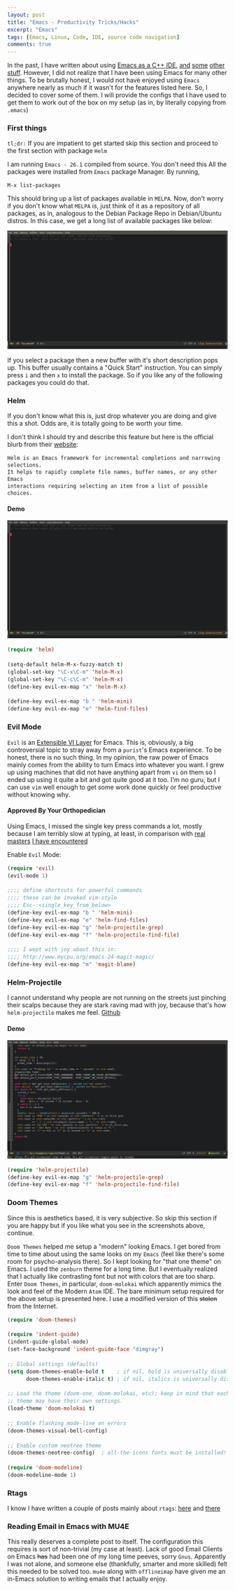 ```yaml
---
layout: post
title: "Emacs - Productivity Tricks/Hacks"
excerpt: "Emacs"
tags: [Emacs, Linux, Code, IDE, source code navigation]
comments: true
---
```

In the past, I have written about using [Emacs as a C++
IDE](http://www.mycpu.org/emacs-rtags-helm/),
[and](http://www.mycpu.org/emacs-rtags-helm-tramp/)
[some](http://www.mycpu.org/emacs-relative-linum/)
[other](http://www.mycpu.org/emacs-24-magit-magic/)
[stuff](http://www.mycpu.org/activity-stats/). However, I did not realize that I
have been using Emacs for many other things. To be brutally honest, I would not
have enjoyed using ``Emacs`` anywhere nearly as much if it wasn't for the
features listed here. So, I decided to cover some of them. I will provide the
configs that I have used to get them to work out of the box on my setup (as in,
by literally copying from ``.emacs``)

### First things
``tl;dr:`` If you are impatient to get started skip this section and proceed to
the first section with package ``Helm``

I am running ``Emacs - 26.1`` compiled from source. You don't need this 
All the packages were installed from ``Emacs`` package Manager. By running,
```
M-x list-packages
```
This should bring up a list of packages available in ``MELPA``. Now, don't worry
if you don't know what ``MELPA`` is, just think of it as a repository of all
packages, as in, analogous to the Debian Package Repo in Debian/Ubuntu
distros. In this case, we get a long list of available packages like below:

![List Packages](/images/emacs-list-pkgs.gif)

If you select a package then a new buffer with it's short description pops
up. This buffer usually contains a "Quick Start" instruction. You can simply
press ``i`` and then ``x`` to install the package. So if you like any of the
following packages you could do that.

### Helm
If you don't know what this is, just drop whatever you are doing and give this a
shot. Odds are, it is totally going to be worth your time.

I don't think I should try and describe this feature but here is the official
blurb from their [website](https://emacs-helm.github.io/helm/):
```
Helm is an Emacs framework for incremental completions and narrowing selections.
It helps to rapidly complete file names, buffer names, or any other Emacs
interactions requiring selecting an item from a list of possible choices. 
```
#### Demo
![Helm Demo](/images/helm-cmds.gif)

```lisp
(require 'helm)

(setq-default helm-M-x-fuzzy-match t)
(global-set-key "\C-x\C-m" 'helm-M-x)
(global-set-key "\C-c\C-m" 'helm-M-x)
(define-key evil-ex-map "x" 'helm-M-x)

(define-key evil-ex-map "b " 'helm-mini)
(define-key evil-ex-map "e" 'helm-find-files)
```

### Evil Mode
``Evil`` is an [Extensible VI Layer](https://www.emacswiki.org/emacs/Evil) for
Emacs.
This is, obviously, a big controversial topic to stray away from a ``purist``'s
Emacs experience. To be honest, there is no such thing. In my opinion, the raw
power of Emacs mainly comes from the ability to turn Emacs into whatever you
want. I grew up using machines that did not have anything apart from ``vi`` on
them so I ended up using it quite a bit and got quite good at it too. I'm no
guru, but I can use ``vim`` well enough to get some work done quickly or feel 
productive without knowing why. 

#### Approved By Your Orthopedician
Using Emacs, I missed the single key press commands a lot, mostly because I am
terribly slow at typing, at least, in comparison with
[real](http://www.mycpu.org/interview-with-Steve-Rostedt/)
[masters](http://www.mycpu.org/interview-with-GKH/) [I have
encountered](http://www.mycpu.org/interview-with-James-Gosling/)

Enable ``Evil`` Mode: 
```lisp
(require 'evil)
(evil-mode 1)

;;;; define shortcuts for powerful commands
;;;; these can be invoked vim-style 
;;;; Esc-:<single_key_from_below>
(define-key evil-ex-map "b " 'helm-mini)
(define-key evil-ex-map "e" 'helm-find-files)
(define-key evil-ex-map "g" 'helm-projectile-grep)
(define-key evil-ex-map "f" 'helm-projectile-find-file)

;;;; I wept with joy about this in:
;;;; http://www.mycpu.org/emacs-24-magit-magic/
(define-key evil-ex-map "m" 'magit-blame)
```

### Helm-Projectile
I cannot understand why people are not running on the streets just pinching
their scalps because they are stark raving mad with joy, because that's how
``helm-projectile`` makes me feel. [Github](https://github.com/bbatsov/helm-projectile)

#### Demo
![Helm Projectile Grep](/images/helm-projectile-git-grep.gif)

```lisp
(require 'helm-projectile)
(define-key evil-ex-map "g" 'helm-projectile-grep)
(define-key evil-ex-map "f" 'helm-projectile-find-file)
```

### Doom Themes
Since this is aesthetics based, it is very subjective. So skip this section if
you are happy but if you like what you see in the screenshots above, continue.

``Doom Themes`` helped me setup a "modern" looking Emacs. I get bored from time
to time about using the same looks on my ``Emacs`` (feel like there's some room
for psycho-analysis there). So I kept looking for "that one theme" on Emacs. I
used the ``zenburn`` theme for a long time. But I eventually realized that I
actually like contrasting font but not with colors that are too sharp. Enter
``Doom Themes``, in particular, ``doom-molokai`` which apparently mimics the
look and feel of the Modern ``Atom`` IDE. The bare minimum setup required for
the above setup is presented here. I use a modified version of this ~~stolen~~
from the Internet.

```lisp
(require 'doom-themes)

(require 'indent-guide)
(indent-guide-global-mode)
(set-face-background 'indent-guide-face "dimgray")

;; Global settings (defaults)
(setq doom-themes-enable-bold t    ; if nil, bold is universally disabled
      doom-themes-enable-italic t) ; if nil, italics is universally disabled

;; Load the theme (doom-one, doom-molokai, etc); keep in mind that each
;; theme may have their own settings.
(load-theme 'doom-molokai t)

;; Enable flashing mode-line on errors
(doom-themes-visual-bell-config)

;; Enable custom neotree theme
(doom-themes-neotree-config)  ; all-the-icons fonts must be installed!

(require 'doom-modeline)
(doom-modeline-mode 1)
```

### Rtags
I know I have written a couple of posts mainly about ``rtags``: [here](http://www.mycpu.org/emacs-rtags-helm/) and [there](http://www.mycpu.org/emacs-rtags-helm-tramp/)

### Reading Email in Emacs with MU4E
This really deserves a complete post to itself. The configuration this requires
is sort of non-trivial (my case at least). Lack of good Email Clients on Emacs
~~has~~ had been one of my long time peeves, sorry ``Gnus``. Apparently I was
not alone, and someone else (thankfully, smarter and more skilled) felt this needed to be solved
too. ``mu4e`` along with ``offlineimap`` have given me an in-Emacs solution to
writing emails that I actually enjoy.
